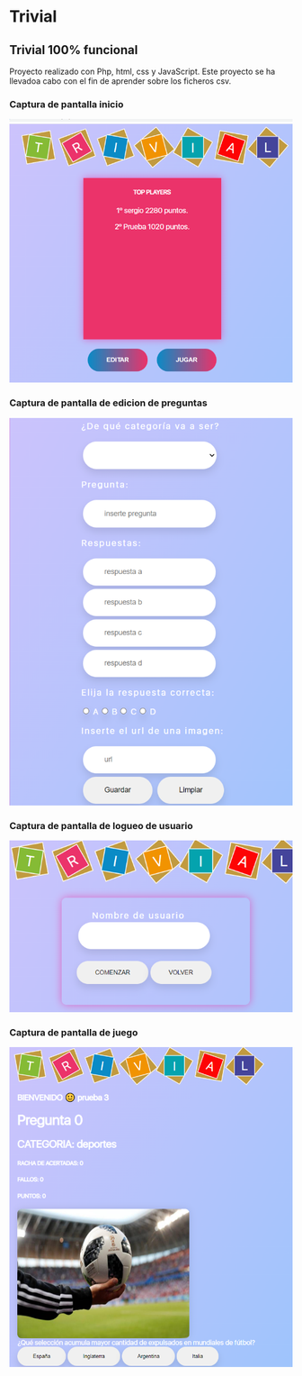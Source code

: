 # Trivial
## Trivial 100% funcional
Proyecto realizado con Php, html, css y JavaScript.
Este proyecto se ha llevadoa cabo con el fin de aprender sobre los ficheros csv.

### Captura de pantalla inicio ###
![Captura de inicio](https://github.com/zergiales/trivial/blob/main/assets/img/Screenshot1.png)

### Captura de pantalla de edicion de preguntas ###
![Captura de pantalla de edicion de preguntas](https://github.com/zergiales/trivial/blob/main/assets/img/Screenshot2.png)

### Captura de pantalla de logueo de usuario ###
![Captura de pantalla de logueo de usuario](https://github.com/zergiales/trivial/blob/main/assets/img/Screenshot3.png)

### Captura de pantalla de juego ###
![Captura de pantalla de juego](https://github.com/zergiales/trivial/blob/main/assets/img/Screenshot4.png)
